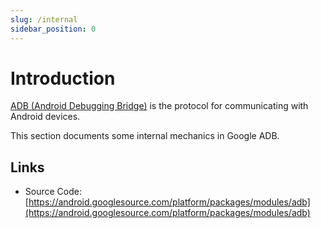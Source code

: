 ```yaml
---
slug: /internal
sidebar_position: 0
---
```


# Introduction

[ADB (Android Debugging Bridge)](https://developer.android.com/studio/command-line/adb) is the protocol for communicating with Android devices.

This section documents some internal mechanics in Google ADB.

## Links

* Source Code: [https://android.googlesource.com/platform/packages/modules/adb](https://android.googlesource.com/platform/packages/modules/adb)
